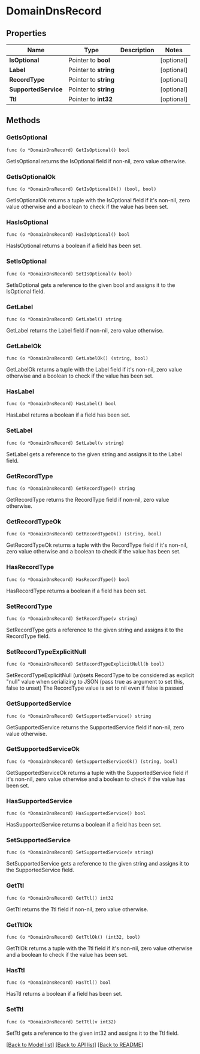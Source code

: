 # DomainDnsRecord

## Properties

Name | Type | Description | Notes
------------ | ------------- | ------------- | -------------
**IsOptional** | Pointer to **bool** |  | [optional] 
**Label** | Pointer to **string** |  | [optional] 
**RecordType** | Pointer to **string** |  | [optional] 
**SupportedService** | Pointer to **string** |  | [optional] 
**Ttl** | Pointer to **int32** |  | [optional] 

## Methods

### GetIsOptional

`func (o *DomainDnsRecord) GetIsOptional() bool`

GetIsOptional returns the IsOptional field if non-nil, zero value otherwise.

### GetIsOptionalOk

`func (o *DomainDnsRecord) GetIsOptionalOk() (bool, bool)`

GetIsOptionalOk returns a tuple with the IsOptional field if it's non-nil, zero value otherwise
and a boolean to check if the value has been set.

### HasIsOptional

`func (o *DomainDnsRecord) HasIsOptional() bool`

HasIsOptional returns a boolean if a field has been set.

### SetIsOptional

`func (o *DomainDnsRecord) SetIsOptional(v bool)`

SetIsOptional gets a reference to the given bool and assigns it to the IsOptional field.

### GetLabel

`func (o *DomainDnsRecord) GetLabel() string`

GetLabel returns the Label field if non-nil, zero value otherwise.

### GetLabelOk

`func (o *DomainDnsRecord) GetLabelOk() (string, bool)`

GetLabelOk returns a tuple with the Label field if it's non-nil, zero value otherwise
and a boolean to check if the value has been set.

### HasLabel

`func (o *DomainDnsRecord) HasLabel() bool`

HasLabel returns a boolean if a field has been set.

### SetLabel

`func (o *DomainDnsRecord) SetLabel(v string)`

SetLabel gets a reference to the given string and assigns it to the Label field.

### GetRecordType

`func (o *DomainDnsRecord) GetRecordType() string`

GetRecordType returns the RecordType field if non-nil, zero value otherwise.

### GetRecordTypeOk

`func (o *DomainDnsRecord) GetRecordTypeOk() (string, bool)`

GetRecordTypeOk returns a tuple with the RecordType field if it's non-nil, zero value otherwise
and a boolean to check if the value has been set.

### HasRecordType

`func (o *DomainDnsRecord) HasRecordType() bool`

HasRecordType returns a boolean if a field has been set.

### SetRecordType

`func (o *DomainDnsRecord) SetRecordType(v string)`

SetRecordType gets a reference to the given string and assigns it to the RecordType field.

### SetRecordTypeExplicitNull

`func (o *DomainDnsRecord) SetRecordTypeExplicitNull(b bool)`

SetRecordTypeExplicitNull (un)sets RecordType to be considered as explicit "null" value
when serializing to JSON (pass true as argument to set this, false to unset)
The RecordType value is set to nil even if false is passed
### GetSupportedService

`func (o *DomainDnsRecord) GetSupportedService() string`

GetSupportedService returns the SupportedService field if non-nil, zero value otherwise.

### GetSupportedServiceOk

`func (o *DomainDnsRecord) GetSupportedServiceOk() (string, bool)`

GetSupportedServiceOk returns a tuple with the SupportedService field if it's non-nil, zero value otherwise
and a boolean to check if the value has been set.

### HasSupportedService

`func (o *DomainDnsRecord) HasSupportedService() bool`

HasSupportedService returns a boolean if a field has been set.

### SetSupportedService

`func (o *DomainDnsRecord) SetSupportedService(v string)`

SetSupportedService gets a reference to the given string and assigns it to the SupportedService field.

### GetTtl

`func (o *DomainDnsRecord) GetTtl() int32`

GetTtl returns the Ttl field if non-nil, zero value otherwise.

### GetTtlOk

`func (o *DomainDnsRecord) GetTtlOk() (int32, bool)`

GetTtlOk returns a tuple with the Ttl field if it's non-nil, zero value otherwise
and a boolean to check if the value has been set.

### HasTtl

`func (o *DomainDnsRecord) HasTtl() bool`

HasTtl returns a boolean if a field has been set.

### SetTtl

`func (o *DomainDnsRecord) SetTtl(v int32)`

SetTtl gets a reference to the given int32 and assigns it to the Ttl field.


[[Back to Model list]](../README.md#documentation-for-models) [[Back to API list]](../README.md#documentation-for-api-endpoints) [[Back to README]](../README.md)


